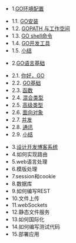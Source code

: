 * 1.[GO环境配置](1.md)
 - 1.1. [GO安装](1.1.md)
 - 1.2. [GOPATH 与工作空间](1.2.md)
 - 1.3. [GO shell命令](1.3.md)
 - 1.4. [GO开发工具](1.4.md)
 - 1.5. [小结](1.5.md)
* 2.[GO语言基础](2.md)
 - 2.1. [你好，GO](2.1.md)
 - 2.2. [GO基础](2.2.md)
 - 2.3. [函数](2.3.md)
 - 2.4. [混合类型](2.4.md)
 - 2.5. [高级类型](2.5.md)
 - 2.6. [面向对象](2.6.md)
 - 2.7. [并发](2.7.md)
 - 2.8. [通讯](2.8.md)
 - 2.9. [小结](2.9.md)
* 3.[设计开发博客系统](3.md)
* 4.如何实现路由
* 5.web语言处理
* 6.模版处理
* 7.session和cookie
* 8.数据库
* 9.如何编写REST
* 10.文件上传
* 11.webSockets
* 12.静态文件服务
* 13.如何国际化 
* 14.如何编写测试代码
* 15.部署应用
